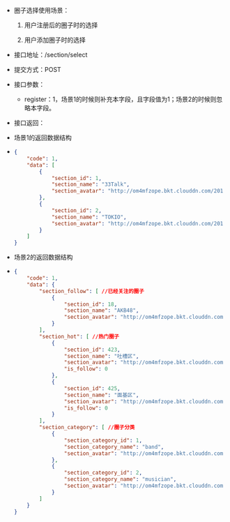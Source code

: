 * 圈子选择使用场景：

  1. 用户注册后的圈子时的选择

  2. 用户添加圈子时的选择

* 接口地址：/section/select

* 提交方式：POST

* 接口参数：

  * register：1，场景1的时候则补充本字段，且字段值为1；场景2的时候则忽略本字段。

* 接口返回：

* 场景1的返回数据结构

* ```json
  {
      "code": 1,
      "data": [
          {
              "section_id": 1,
              "section_name": "33Talk",
              "section_avatar": "http://om4mfzope.bkt.clouddn.com/2017-03-24-15-12-28840?imageView2/2/w/200"
          },
          {
              "section_id": 2,
              "section_name": "TOKIO",
              "section_avatar": "http://om4mfzope.bkt.clouddn.com/2017-03-24-16-25-08127?imageView2/2/w/200"
          }
      ]
  }
  ```
* 场景2的返回数据结构

* ```json
  {
      "code": 1,
      "data": {
          "section_follow": [ //已经关注的圈子
              {
                  "section_id": 18,
                  "section_name": "AKB48",
                  "section_avatar": "http://om4mfzope.bkt.clouddn.com/2017-03-27-10-33-36759?imageView2/2/w/100"
              }
          ],
          "section_hot": [ //热门圈子
              {
                  "section_id": 423,
                  "section_name": "吐槽区",
                  "section_avatar": "http://om4mfzope.bkt.clouddn.com/2017-03-27-18-00-51514?imageView2/2/w/100",
                  "is_follow": 0
              },
              {
                  "section_id": 425,
                  "section_name": "面基区",
                  "section_avatar": "http://om4mfzope.bkt.clouddn.com/2017-03-27-17-59-19604?imageView2/2/w/100",
                  "is_follow": 0
              }
          ],
          "section_category": [ //圈子分类
              {
                  "section_category_id": 1,
                  "section_category_name": "band",
                  "section_avatar": "http://om4mfzope.bkt.clouddn.com/category_1.jpg"
              },
              {
                  "section_category_id": 2,
                  "section_category_name": "musician",
                  "section_avatar": "http://om4mfzope.bkt.clouddn.com/category_2.jpg"
              }
          ]
      }
  }
  ```




